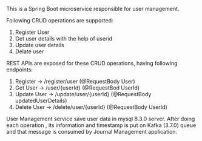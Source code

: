 This is a Spring Boot microservice responsible for user management.

Following CRUD operations are supported:
1. Register User
2. Get user details with the help of userid
3. Update user details
4. Delate user

REST APIs are exposed for these CRUD operations, having following endpoints:
1. Register -> /register/user   (@RequestBody User)
2. Get User -> /user/{userId}  (@RequestBod UserId)
3. Update User -> /update/user/{userId} (@RequestBody updatedUserDetails)
4. Delete User -> /delete/user/{userId} (@RequestBody UserId)

User Management service save user data in mysql 8.3.0 server. 
After doing each operation , its information and timestamp is put on Kafka (3.7.0) queue and that message is consumed by Journal Management application.

